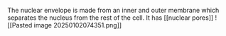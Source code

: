 The nuclear envelope is made from an inner and outer membrane which separates the nucleus from the rest of the cell. It has [[nuclear pores]]
![[Pasted image 20250102074351.png]]